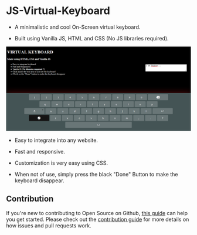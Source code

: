 # JS-Virtual-Keyboard

* A minimalistic and cool On-Screen virtual keyboard.

* Built using Vanilla JS, HTML and CSS (No JS libraries required).

<div align="center">
    <img src="https://github.com/raghavk16/JS-Virtual-Keyboard/blob/main/keyboard/keyboard_img.png" alt="Keyboard Screen SS" >
</div>

* Easy to integrate into any website.

* Fast and responsive.

* Customization is very easy using CSS.

* When not of use, simply press the black "Done" Button to make the keyboard disappear.

## Contribution

If you're new to contributing to Open Source on Github, [this guide](https://guides.github.com/activities/contributing-to-open-source/) can help you get started. Please check out the [contribution guide](https://gist.github.com/MarcDiethelm/7303312) for more details on how issues and pull requests work.